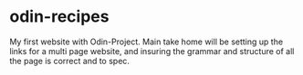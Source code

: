 # odin-recipes
My first website with Odin-Project. Main take home will be setting up the links for a multi page website, and insuring the grammar and structure of all the page is correct and to spec.

